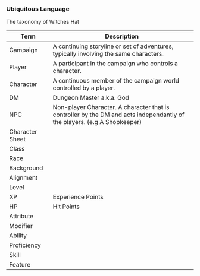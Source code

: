 ### Ubiquitous Language

The taxonomy of Witches Hat

Term  | Description
------------- | -------------
Campaign  | A continuing storyline or set of adventures, typically involving the same characters.
Player  | A participant in the campaign who controls a character.
Character | A continuous member of the campaign world controlled by a player.
DM | Dungeon Master a.k.a. God
NPC | Non-player Character. A character that is controller by the DM and acts independantly of the players. (e.g A Shopkeeper)
Character Sheet |
Class |
Race |
Background |
Alignment |
Level |
XP | Experience Points
HP | Hit Points
Attribute |
Modifier |
Ability |
Proficiency |
Skill |
Feature | 
